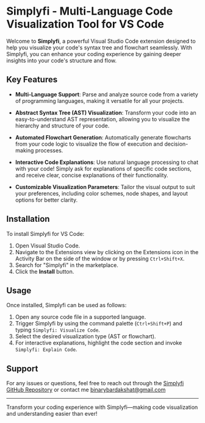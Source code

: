 # Simplyfi - Multi-Language Code Visualization Tool for VS Code

Welcome to **Simplyfi**, a powerful Visual Studio Code extension designed to help you visualize your code's syntax tree and flowchart seamlessly. With Simplyfi, you can enhance your coding experience by gaining deeper insights into your code's structure and flow.

## Key Features

- **Multi-Language Support**: Parse and analyze source code from a variety of programming languages, making it versatile for all your projects.
  
- **Abstract Syntax Tree (AST) Visualization**: Transform your code into an easy-to-understand AST representation, allowing you to visualize the hierarchy and structure of your code.
  
- **Automated Flowchart Generation**: Automatically generate flowcharts from your code logic to visualize the flow of execution and decision-making processes.
  
- **Interactive Code Explanations**: Use natural language processing to chat with your code! Simply ask for explanations of specific code sections, and receive clear, concise explanations of their functionality.
  
- **Customizable Visualization Parameters**: Tailor the visual output to suit your preferences, including color schemes, node shapes, and layout options for better clarity.

## Installation

To install Simplyfi for VS Code:

1. Open Visual Studio Code.
2. Navigate to the Extensions view by clicking on the Extensions icon in the Activity Bar on the side of the window or by pressing `Ctrl+Shift+X`.
3. Search for "Simplyfi" in the marketplace.
4. Click the **Install** button.

## Usage

Once installed, Simplyfi can be used as follows:

1. Open any source code file in a supported language.
2. Trigger Simplyfi by using the command palette (`Ctrl+Shift+P`) and typing `Simplyfi: Visualize Code`.
3. Select the desired visualization type (AST or flowchart).
4. For interactive explanations, highlight the code section and invoke `Simplyfi: Explain Code`.

## Support

For any issues or questions, feel free to reach out through the [Simplyfi GitHub Repository](https://github.com/Binarybardakshat/simplyfi-extension) or contact me binarybardakshat@gmail.com

---

Transform your coding experience with Simplyfi—making code visualization and understanding easier than ever!

